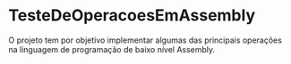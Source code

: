 # TesteDeOperacoesEmAssembly
O projeto tem por objetivo implementar algumas das principais operações na linguagem de programação de baixo nível Assembly.
